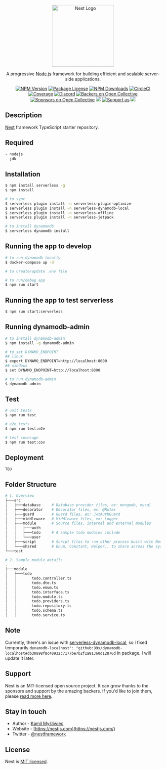 <p align="center">
  <a href="http://nestjs.com/" target="blank"><img src="https://nestjs.com/img/logo-small.svg" width="200" alt="Nest Logo" /></a>
</p>


  <p align="center">A progressive <a href="http://nodejs.org" target="_blank">Node.js</a> framework for building efficient and scalable server-side applications.</p>
    <p align="center">
<a href="https://www.npmjs.com/~nestjscore" target="_blank"><img src="https://img.shields.io/npm/v/@nestjs/core.svg" alt="NPM Version" /></a>
<a href="https://www.npmjs.com/~nestjscore" target="_blank"><img src="https://img.shields.io/npm/l/@nestjs/core.svg" alt="Package License" /></a>
<a href="https://www.npmjs.com/~nestjscore" target="_blank"><img src="https://img.shields.io/npm/dm/@nestjs/common.svg" alt="NPM Downloads" /></a>
<a href="https://circleci.com/gh/nestjs/nest" target="_blank"><img src="https://img.shields.io/circleci/build/github/nestjs/nest/master" alt="CircleCI" /></a>
<a href="https://coveralls.io/github/nestjs/nest?branch=master" target="_blank"><img src="https://coveralls.io/repos/github/nestjs/nest/badge.svg?branch=master#9" alt="Coverage" /></a>
<a href="https://discord.gg/G7Qnnhy" target="_blank"><img src="https://img.shields.io/badge/discord-online-brightgreen.svg" alt="Discord"/></a>
<a href="https://opencollective.com/nest#backer" target="_blank"><img src="https://opencollective.com/nest/backers/badge.svg" alt="Backers on Open Collective" /></a>
<a href="https://opencollective.com/nest#sponsor" target="_blank"><img src="https://opencollective.com/nest/sponsors/badge.svg" alt="Sponsors on Open Collective" /></a>
  <a href="https://paypal.me/kamilmysliwiec" target="_blank"><img src="https://img.shields.io/badge/Donate-PayPal-ff3f59.svg"/></a>
    <a href="https://opencollective.com/nest#sponsor"  target="_blank"><img src="https://img.shields.io/badge/Support%20us-Open%20Collective-41B883.svg" alt="Support us"></a>
  <a href="https://twitter.com/nestframework" target="_blank"><img src="https://img.shields.io/twitter/follow/nestframework.svg?style=social&label=Follow"></a>
</p>
  <!--[![Backers on Open Collective](https://opencollective.com/nest/backers/badge.svg)](https://opencollective.com/nest#backer)
  [![Sponsors on Open Collective](https://opencollective.com/nest/sponsors/badge.svg)](https://opencollective.com/nest#sponsor)-->

## Description

[Nest](https://github.com/nestjs/nest) framework TypeScript starter repository.


## Required

```bash
- nodejs
- jdk
```

## Installation

```bash
$ npm install serverless -g
$ npm install

# to sync 
$ serverless plugin install -n serverless-plugin-optimize
$ serverless plugin install -n serverless-dynamodb-local
$ serverless plugin install -n serverless-offline
$ serverless plugin install -n serverless-jetpack

# to install dynamondb
$ serverless dynamodb install

```

## Running the app to develop

```bash
# to run dynamodb locally
$ docker-compose up -d

# to create/update .env file

# to run/debug app
$ npm run start
```


## Running the app to test serverless

```bash
$ npm run start:serverless
```

## Running dynamodb-admin

```bash
# to install dynamodb-admin
$ npm install -g dynamodb-admin

# to set DYNAMO_ENDPOINT
## linux
$ export DYNAMO_ENDPOINT=http://localhost:8000
## windows
$ set DYNAMO_ENDPOINT=http://localhost:8000

# to run dynamodb-admin
$ dynamodb-admin
```

## Test

```bash
# unit tests
$ npm run test

# e2e tests
$ npm run test:e2e

# test coverage
$ npm run test:cov
```

## Deployment

```bash
TBU
```

## Folder Structure

```bash
# 1. Overview
├───src
│   ├───database     # Database provider files, ex: mongodb, mysql
│   ├───decorator    # Decorator files, ex: @Roles
│   ├───guard        # Guard files, ex: JwtAuthGuard
│   ├───middleware   # Middleware files, ex: Logger
│   ├───module       # Source files, internal and external modules
│   │   ├───auth
│   │   ├───todo     # A sample todo modules include
│   │   └───user
│   ├───script       # Script files to run other process built with NestJs also
│   └───shared       # Enum, Constant, Helper.. to share across the system
└───test

# 2. Sample module details
.      
├───module
│   ├───todo
│   │       todo.controller.ts
│   │       todo.dto.ts
│   │       todo.enum.ts
│   │       todo.interface.ts
│   │       todo.module.ts
│   │       todo.providers.ts
│   │       todo.repository.ts
│   │       todo.schema.ts
│   │       todo.service.ts

```

## Note

Currently, there's an issue with [serverless-dynamodb-local](https://github.com/99x/serverless-dynamodb-local/issues/294#issuecomment-1462496399), so I fixed temporarily `dynamodb-localhost": "github:99x/dynamodb-localhost#db30898f8c40932c7177be7b2f1a81360d12876d` in package. I will update it later.

## Support

Nest is an MIT-licensed open source project. It can grow thanks to the sponsors and support by the amazing backers. If you'd like to join them, please [read more here](https://docs.nestjs.com/support).

## Stay in touch

- Author - [Kamil Myśliwiec](https://kamilmysliwiec.com)
- Website - [https://nestjs.com](https://nestjs.com/)
- Twitter - [@nestframework](https://twitter.com/nestframework)

## License

Nest is [MIT licensed](LICENSE).
